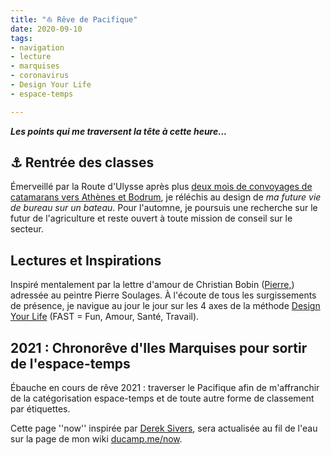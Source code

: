 ```yaml
---
title: "⛵️ Rêve de Pacifique" 
date: 2020-09-10
tags:
- navigation
- lecture
- marquises
- coronavirus
- Design Your Life
- espace-temps

---
```

**_Les points qui me traversent la tête à cette heure..._**

## ⚓️ Rentrée des classes 

Émerveillé par la Route d'Ulysse après plus [deux mois de convoyages de catamarans vers Athènes et Bodrum](https://ducamp.me/Xtof/CV-marin#Mai_-_juin_2020_-_La_Rochelle_-_Ath.C3.A8nes_-_Toulon), je réléchis au design de _ma future vie de bureau sur un bateau_. Pour l'automne, je poursuis une recherche sur le futur de l'agriculture et reste ouvert à toute mission de conseil sur le secteur. 

## Lectures et Inspirations

Inspiré mentalement par la lettre d'amour de Christian Bobin ([Pierre,](https://www.babelio.com/livres/Bobin-Pierre/1157433)) adressée au peintre Pierre Soulages. À l'écoute de tous les surgissements de présence, je navigue au jour le jour sur les 4 axes de la méthode [Design Your Life](https://ducamp.me/DYL) (FAST = Fun, Amour, Santé, Travail).

## 2021 : Chronorêve d'Iles Marquises pour sortir de l'espace-temps

Ébauche en cours de rêve 2021 : traverser le Pacifique afin de m'affranchir de la catégorisation espace-temps et de toute autre forme de classement par étiquettes.

Cette page ''now'' inspirée par [Derek Sivers](https://ducamp.me/maintenant), sera actualisée au fil de l'eau sur la page de mon wiki [ducamp.me/now](https://ducamp.me/now).
